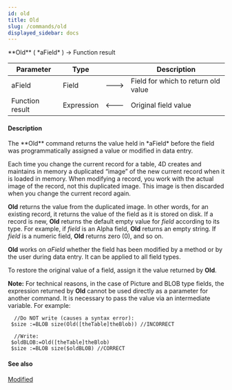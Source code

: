 ```yaml
---
id: old
title: Old
slug: /commands/old
displayed_sidebar: docs
---
```


<!--REF #_command_.Old.Syntax-->**Old** ( *aField* ) -> Function result<!-- END REF-->
<!--REF #_command_.Old.Params-->
| Parameter | Type |  | Description |
| --- | --- | --- | --- |
| aField | Field | &#x1F852; | Field for which to return old value |
| Function result | Expression | &#x1F850; | Original field value |

<!-- END REF-->

#### Description 

<!--REF #_command_.Old.Summary-->The **Old** command returns the value held in *aField* before the field was programmatically assigned a value or modified in data entry.<!-- END REF-->

Each time you change the current record for a table, 4D creates and maintains in memory a duplicated “image” of the new current record when it is loaded in memory. When modifying a record, you work with the actual image of the record, not this duplicated image. This image is then discarded when you change the current record again.

**Old** returns the value from the duplicated image. In other words, for an existing record, it returns the value of the field as it is stored on disk. If a record is new, **Old** returns the default empty value for *field* according to its type. For example, if *field* is an Alpha field, **Old** returns an empty string. If *field* is a numeric field, **Old** returns zero (0), and so on.

**Old** works on *aField* whether the field has been modified by a method or by the user during data entry. It can be applied to all field types.

To restore the original value of a field, assign it the value returned by **Old**.

**Note:** For technical reasons, in the case of Picture and BLOB type fields, the expression returned by **Old** cannot be used directly as a parameter for another command. It is necessary to pass the value via an intermediate variable. For example: 

```4d
  //Do NOT write (causes a syntax error):
 $size :=BLOB size(Old([theTable]theBlob)) //INCORRECT
 
  //Write:
 $oldBLOB:=Old([theTable]theBlob)
 $size :=BLOB size($oldBLOB) //CORRECT
```

#### See also 

[Modified](modified.md)  